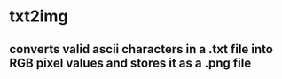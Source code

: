# txt2img
## converts valid ascii characters in a .txt file into RGB pixel values and stores it as a .png file
